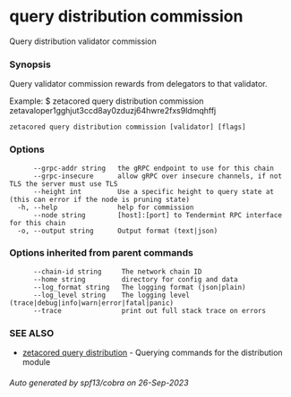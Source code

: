 # query distribution commission

Query distribution validator commission

### Synopsis

Query validator commission rewards from delegators to that validator.

Example:
$ zetacored query distribution commission zetavaloper1gghjut3ccd8ay0zduzj64hwre2fxs9ldmqhffj

```
zetacored query distribution commission [validator] [flags]
```

### Options

```
      --grpc-addr string   the gRPC endpoint to use for this chain
      --grpc-insecure      allow gRPC over insecure channels, if not TLS the server must use TLS
      --height int         Use a specific height to query state at (this can error if the node is pruning state)
  -h, --help               help for commission
      --node string        [host]:[port] to Tendermint RPC interface for this chain 
  -o, --output string      Output format (text|json) 
```

### Options inherited from parent commands

```
      --chain-id string     The network chain ID
      --home string         directory for config and data 
      --log_format string   The logging format (json|plain) 
      --log_level string    The logging level (trace|debug|info|warn|error|fatal|panic) 
      --trace               print out full stack trace on errors
```

### SEE ALSO

* [zetacored query distribution](zetacored_query_distribution.md)	 - Querying commands for the distribution module

###### Auto generated by spf13/cobra on 26-Sep-2023
